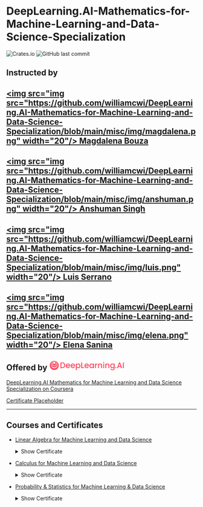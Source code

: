 # DeepLearning.AI-Mathematics-for-Machine-Learning-and-Data-Science-Specialization
![Crates.io](https://img.shields.io/crates/l/rustc-serialize?style=flat-square)
![GitHub last commit](https://img.shields.io/github/last-commit/williamcwi/DeepLearning.AI-Mathematics-for-Machine-Learning-and-Data-Science-Specialization?style=flat-square)

## Instructed by 
## [<img src="img src="https://github.com/williamcwi/DeepLearning.AI-Mathematics-for-Machine-Learning-and-Data-Science-Specialization/blob/main/misc/img/magdalena.png" width="20"/> Magdalena Bouza](https://www.coursera.org/instructor/~105807453)
## [<img src="img src="https://github.com/williamcwi/DeepLearning.AI-Mathematics-for-Machine-Learning-and-Data-Science-Specialization/blob/main/misc/img/anshuman.png" width="20"/> Anshuman Singh](https://www.coursera.org/instructor/~107966914)
## [<img src="img src="https://github.com/williamcwi/DeepLearning.AI-Mathematics-for-Machine-Learning-and-Data-Science-Specialization/blob/main/misc/img/luis.png" width="20"/> Luis Serrano](https://www.coursera.org/instructor/luis-serrano)
## [<img src="img src="https://github.com/williamcwi/DeepLearning.AI-Mathematics-for-Machine-Learning-and-Data-Science-Specialization/blob/main/misc/img/elena.png" width="20"/> Elena Sanina](https://www.coursera.org/instructor/~74805343)
## Offered by [<img src="https://github.com/williamcwi/DeepLearning.AI-Mathematics-for-Machine-Learning-and-Data-Science-Specialization/blob/main/misc/img/deeplearning_logo.png" width="200"/>](https://www.deeplearning.ai)

[DeepLearning.AI Mathematics for Machine Learning and Data Science Specialization on Coursera](https://www.coursera.org/specializations/mathematics-for-machine-learning-and-data-science)

[Certificate Placeholder]()

---

## Courses and Certificates
  - [Linear Algebra for Machine Learning and Data Science]() <details>
    <summary>Show Certificate</summary><p>

      [Certificate Placeholder]()

  </p></details>

  - [Calculus for Machine Learning and Data Science]() <details>
    <summary>Show Certificate</summary><p>

      [Certificate Placeholder]()

  </p></details>

  - [Probability & Statistics for Machine Learning & Data Science]() <details>
    <summary>Show Certificate</summary><p>

      [Certificate Placeholder]()

  </p></details>
